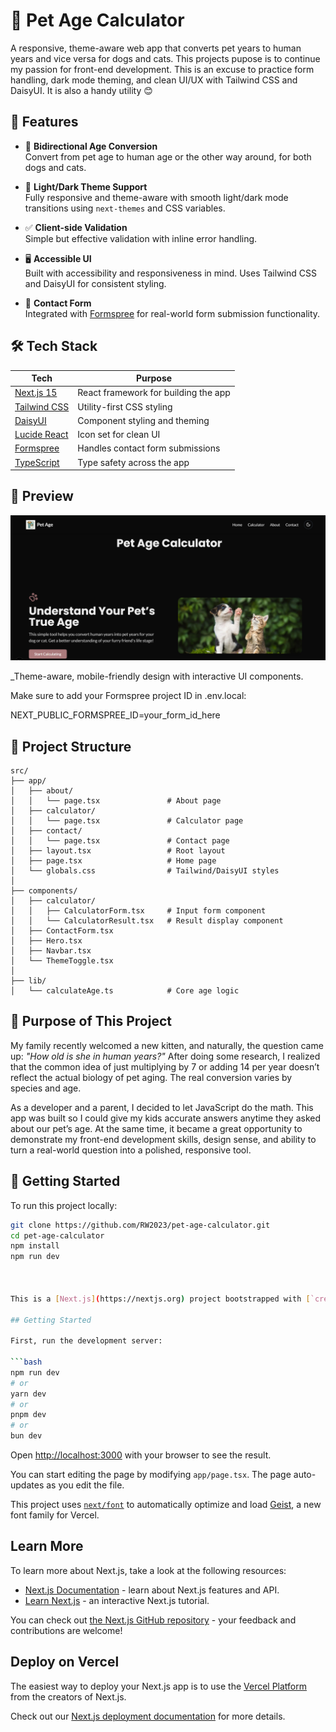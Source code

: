# 🐾 Pet Age Calculator

A responsive, theme-aware web app that converts pet years to human years and vice versa for dogs and cats. This projects pupose is to continue my passion for front-end development. This is an excuse to practice form handling, dark mode theming, and clean UI/UX with Tailwind CSS and DaisyUI. It is also a handy utility 😊

## 🌟 Features

- 🔢 **Bidirectional Age Conversion**  
  Convert from pet age to human age or the other way around, for both dogs and cats.

- 🎨 **Light/Dark Theme Support**  
  Fully responsive and theme-aware with smooth light/dark mode transitions using `next-themes` and CSS variables.

- ✅ **Client-side Validation**  
  Simple but effective validation with inline error handling.

- 🖥️ **Accessible UI**  
  Built with accessibility and responsiveness in mind. Uses Tailwind CSS and DaisyUI for consistent styling.

- 💌 **Contact Form**  
  Integrated with [Formspree](https://formspree.io) for real-world form submission functionality.

## 🛠️ Tech Stack

| Tech | Purpose |
|------|---------|
| [Next.js 15](https://nextjs.org/) | React framework for building the app |
| [Tailwind CSS](https://tailwindcss.com/) | Utility-first CSS styling |
| [DaisyUI](https://daisyui.com/) | Component styling and theming |
| [Lucide React](https://lucide.dev/) | Icon set for clean UI |
| [Formspree](https://formspree.io/) | Handles contact form submissions |
| [TypeScript](https://www.typescriptlang.org/) | Type safety across the app |

## 📸 Preview

![Pet Age Calculator Screenshot](/public//Screenshot.png)

_Theme-aware, mobile-friendly design with interactive UI components.

Make sure to add your Formspree project ID in .env.local:


NEXT_PUBLIC_FORMSPREE_ID=your_form_id_here

## 📂 Project Structure
```
src/
├── app/
│   ├── about/
│   │   └── page.tsx               # About page
│   ├── calculator/
│   │   └── page.tsx               # Calculator page
│   ├── contact/
│   │   └── page.tsx               # Contact page
│   ├── layout.tsx                 # Root layout
│   ├── page.tsx                   # Home page
│   └── globals.css                # Tailwind/DaisyUI styles
│
├── components/
│   ├── calculator/
│   │   ├── CalculatorForm.tsx     # Input form component
│   │   └── CalculatorResult.tsx   # Result display component
│   ├── ContactForm.tsx
│   ├── Hero.tsx
│   ├── Navbar.tsx
│   └── ThemeToggle.tsx
│
├── lib/
│   └── calculateAge.ts            # Core age logic
```


## 🎯 Purpose of This Project

My family recently welcomed a new kitten, and naturally, the question came up: *"How old is she in human years?"* After doing some research, I realized that the common idea of just multiplying by 7 or adding 14 per year doesn’t reflect the actual biology of pet aging. The real conversion varies by species and age.

As a developer and a parent, I decided to let JavaScript do the math. This app was built so I could give my kids accurate answers anytime they asked about our pet’s age. At the same time, it became a great opportunity to demonstrate my front-end development skills, design sense, and ability to turn a real-world question into a polished, responsive tool.


## 🚀 Getting Started

To run this project locally:

```bash
git clone https://github.com/RW2023/pet-age-calculator.git
cd pet-age-calculator
npm install
npm run dev



This is a [Next.js](https://nextjs.org) project bootstrapped with [`create-next-app`](https://nextjs.org/docs/app/api-reference/cli/create-next-app).

## Getting Started

First, run the development server:

```bash
npm run dev
# or
yarn dev
# or
pnpm dev
# or
bun dev
```

Open [http://localhost:3000](http://localhost:3000) with your browser to see the result.

You can start editing the page by modifying `app/page.tsx`. The page auto-updates as you edit the file.

This project uses [`next/font`](https://nextjs.org/docs/app/building-your-application/optimizing/fonts) to automatically optimize and load [Geist](https://vercel.com/font), a new font family for Vercel.

## Learn More

To learn more about Next.js, take a look at the following resources:

- [Next.js Documentation](https://nextjs.org/docs) - learn about Next.js features and API.
- [Learn Next.js](https://nextjs.org/learn) - an interactive Next.js tutorial.

You can check out [the Next.js GitHub repository](https://github.com/vercel/next.js) - your feedback and contributions are welcome!

## Deploy on Vercel

The easiest way to deploy your Next.js app is to use the [Vercel Platform](https://vercel.com/new?utm_medium=default-template&filter=next.js&utm_source=create-next-app&utm_campaign=create-next-app-readme) from the creators of Next.js.

Check out our [Next.js deployment documentation](https://nextjs.org/docs/app/building-your-application/deploying) for more details.
